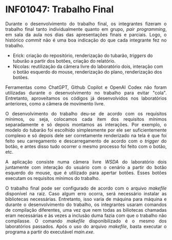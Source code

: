 # INF01047: Trabalho Final

<p align="justify">
    Durante o desenvolvimento do trabalho final, os integrantes fizeram o trabalho final tanto individualmente quanto em grupo, <i>pair programming</i>, em sala da aula nos dias das apresentações finais e parciais. Logo, o histórico <i>commit</i> não é uma boa indicação do que cada integrante fez no trabalho.
</p>

<ul>
    <li>
        Erick: criação do repositório, renderização do tubarão, <i>triggers</i> do tuburão a partir dos botões, criação do relatório.
    </li>
    <li>
        Nicolas: reutilização da câmera livre do laboratório dois, interação com o botão esquerdo do mouse, renderização do plano, renderização dos botões.
    </li>
</ul>

<p align="justify">
    Ferramentas como ChatGPT, Github Copilot e OpenAI Codex não foram utilizadas durante o desenvolvimento no trabalho para evitar "cola". Entretanto, aproveitamos os códigos já desenvolvidos nos laboratórios anteriores, como a câmera de movimento livre.
</p>

<p align="justify">
    O desenvolvimento do trabalho deu-se de acordo com os requisitos mínimos, ou seja, colocamos cada item dos requisitos mínimos separadamente e só depois montamos as interações. Por exemplo, o modelo do tubarão foi escolhido simplesmente por ele ser suficientemente complexo e só depois dele ser corretamente renderizado na tela é que foi feito seu carregamento e descarregamento de acordo com o <i>trigger</i> do botão, e antes disso tudo ocorrer o mesmo processo foi feito com o botão, etc. 
</p>

<p align="justify">
    A aplicação consiste numa câmera livre <i>WSDA</i> do laboratório dois juntamente com interação do usuário com o cenário a partir do botão esquerdo do mouse, que é utilizado para apertar botões. Esses botões executam os requisitos mínimos do trabalho.
</p>

<p align="justify">
    O trabalho final pode ser configurado de acordo com o arquivo <i>makefile</i> disponível na raiz. Caso algum erro ocorra, será necessário instalar as bibliotecas necessárias. Entretanto, isso varia de máquina para máquina e durante o desenvolvimento do trabalho, os integrantes usaram comandos de compilação diferentes, uma vez que nem todas as biliotecas chamadas eram necessárias e às vezes a inclusão duma fazia com que o trabalho não compilasse. O comando <i>makefile</i> disponibilizado é o mesmo dos laboratórios passados. Após o uso do arquivo <i>makefile</i>, basta executar o programa a partir do executável <i>main.exe</i>.
</p>